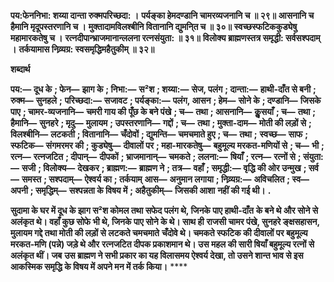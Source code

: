 **पय:फेननिभा: शय्या दान्ता रुक्मपरिच्छदा: ।** **पर्यङ्का हेमदण्डानि चामरव्यजनानि च ॥ २९॥** **आसनानि च हैमानि मृदूपस्तरणानि च ।** **मुक्तादामविलश्बीनि वितानानि द्युमनि्त च ॥ ३०॥** **स्वच्छस्फटिककुड्येषु महामारकतेषु च ।** **रत्नदीपान्भ्राजमानान्ललना रत्नसंयुता: ॥ ३१॥** **विलोक्य ब्राह्मणस्तत्र समृद्धी: सर्वसश्पदाम् ।** **तर्कयामास निव्र्यग्र: स्वसमृद्धिमहैतुकीम् ॥ ३२॥** 

**शब्दार्थ** 

**पय:—** **दूध के** **; फेन—** **झाग के** **; निभा:—** **स²श** **; शय्या:—** **सेज, पलंग** **; दान्ता:—** **हाथी-दाँत से बनी** **; रुक्म—** **सुनहले** **;** **परिच्छदा:—** **सजावट** **; पर्यङ्का:—** **पलंग, आसन** **; हेम—** **सोने के** **; दण्डानि—** **जिसके पाए** **; चामर-व्यजनानि—** **चमरी गाय की** **पूँछ के बने पंखे** **; च—** **तथा** **; आसनानि—** **कुॢसयाँ** **; च—** **तथा** **; हैमानि—** **सुनहरे** **; मृदु—** **मुलायम** **; उपस्तरणानि—** **गद्दों** **; च—** **तथा** **; मुक्ता-दाम—** **मोती की लड़ों से** **; विलश्बीनि—** **लटकती** **; वितानानि—** **चँदोवों** **; द्युमन्ति—** **चमचमाते हुए** **; च—** **तथा** **;** **स्वच्छ—** **साफ** **; स्फटिक—** **संगमरमर की** **; कुड्येषु—** **दीवालों पर** **; महा-मारकतेषु—** **बहुमूल्य मरकत-मणियों से** **; च—** **भी** **;** **रत्न—** **रत्नजटित** **; दीपान्—** **दीपकों** **; भ्राजमानान्—** **चमकते** **; ललना:—** **षियाँ** **; रत्न—** **रत्नों से** **; संयुता:—** **सजी** **; विलोक्य—** **देखकर** **; ब्राह्मण:—** **ब्राह्मण ने** **; तत्र—** **वहाँ** **; समृद्धी:—** **वृद्धि की ओर उन्मुख** **; सर्व—** **समस्त** **; सश्पदाम्—** **ऐश्वर्य का** **; तर्कयाम्** **आस—** **अनुमान लगाया** **; निव्र्यग्र:—** **अविचलित** **; स्व—** **अपनी** **; समृद्धिम्—** **सश्पन्नता के विषय में** **; अहैतुकीम्—** **जिसकी आशा** **नहीं की गई थी।** **.** 

**सुदामा के घर में दूध के झाग स²श कोमल तथा सफेद पलंग थे, जिनके पाए हाथी-दाँत** **के बने थे और सोने से अलंकृत थे। वहाँ कुछ सोफे भी थे, जिनके पाए सोने के थे। साथ ही** **राजसी चामर पंखे, सुनहरे ङ्क्षसहासन, मुलायम गद्दे तथा मोती की लड़ों से लटकते चमचमाते** **चँदोवे थे। चमकते स्फटिक की दीवालों पर बहुमूल्य मरकत-मणि (पन्ने) जड़े थे और** **रत्नजटित दीपक प्रकाशमान थे। उस महल की सारी षियाँ बहुमूल्य रत्नों से अलंकृत थीं। जब** **उस ब्राह्मण ने सभी प्रकार का यह विलासमय ऐश्वर्य देखा, तो उसने शान्त भाव से इस** **आकस्मिक समृद्धि के विषय में अपने मन में तर्क किया।** **** 